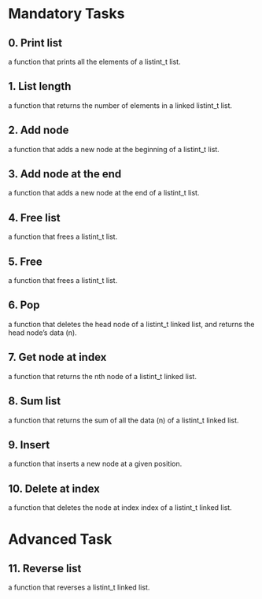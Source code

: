 <h1> Mandatory Tasks </h1>

## 0. Print list
a function that prints all the elements of a listint_t list.
## 1. List length
a function that returns the number of elements in a linked listint_t list.
## 2. Add node
a function that adds a new node at the beginning of a listint_t list.
## 3. Add node at the end
a function that adds a new node at the end of a listint_t list.
## 4. Free list
a function that frees a listint_t list.
## 5. Free
a function that frees a listint_t list.
## 6. Pop
 a function that deletes the head node of a listint_t linked list, and returns the head node’s data (n).
## 7. Get node at index
a function that returns the nth node of a listint_t linked list.
## 8. Sum list
a function that returns the sum of all the data (n) of a listint_t linked list.
## 9. Insert
a function that inserts a new node at a given position.
## 10. Delete at index
a function that deletes the node at index index of a listint_t linked list.

<h1> Advanced Task </h1>

## 11. Reverse list 
a function that reverses a listint_t linked list.
